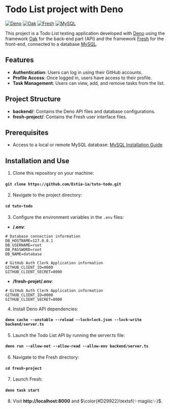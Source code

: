 # Todo List project with Deno

[![Deno](https://img.shields.io/badge/Deno%20-%20v1.43.1%20-%20%239acd32)](https://deno.com/)
[![Oak](https://img.shields.io/badge/Oak%20-%20v6.5.0%20-%20%23cd5c5c)](https://deno.land/x/oak@v6.5.0)
[![Fresh](https://img.shields.io/badge/v1.6.8-yellow?label=Fresh)](https://fresh.deno.dev)
[![MySQL](https://img.shields.io/badge/v2.11.0-blue?label=MySQL)](https://deno.land/x/mysql@v2.11.0)

This project is a Todo List testing application developed with [Deno](https://deno.com/) using the framework [Oak](https://deno.land/x/oak@v6.5.0) for the back-end part (API) and the framework [Fresh](https://fresh.deno.dev/) for the front-end, connected to a database [MySQL](https://deno.land/x/mysql).

## Features
- **Authentication**: Users can log in using their GitHub accounts.
- **Profile Access**: Once logged in, users have access to their profile.
- **Task Management**: Users can view, add, and remove tasks from the list.

## Project Structure
- **backend/**: Contains the Deno API files and database configurations.
- **fresh-project/**: Contains the Fresh user interface files.

## Prerequisites
- Access to a local or remote MySQL database: [MySQL Installation Guide](https://www.javatpoint.com/how-to-install-mysql)

## Installation and Use
1. Clone this repository on your machine:
#### `git clone https://github.com/Estia-1a/tuto-todo.git`
2. Navigate to the project directory:
#### `cd tuto-todo`
3. Configure the environment variables in the `.env` files:
- **/.env**:
```
# Database connection information
DB_HOSTNAME=127.0.0.1
DB_USERNAME=root
DB_PASSWORD=root
DB_NAME=database

# GitHub Auth Clerk Application information
GITHUB_CLIENT_ID=0000
GITHUB_CLIENT_SECRET=0000
```
- **/fresh-projet/.env**:
```
# GitHub Auth Clerk Application information
GITHUB_CLIENT_ID=0000
GITHUB_CLIENT_SECRET=0000
```
4. Install Deno API dependencies:
#### `deno cache --unstable --reload --lock=lock.json --lock-write backend/server.ts`
5. Launch the Todo List API by running the server.ts file:
#### `deno run --allow-net --allow-read --allow-env backend/server.ts`
6. Navigate to the Fresh directory:
#### `cd fresh-project`
7. Launch Fresh:
#### `deno task start`
8. Visit **http://localhost:8000** and $\color{#D29922}\textsf{✨magiiic✨}$.
